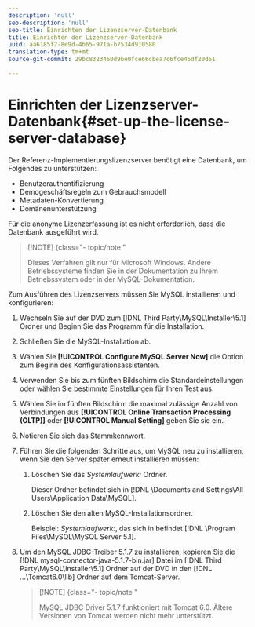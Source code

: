 ```yaml
---
description: 'null'
seo-description: 'null'
seo-title: Einrichten der Lizenzserver-Datenbank
title: Einrichten der Lizenzserver-Datenbank
uuid: aa6185f2-8e9d-4b65-971a-b7534d910580
translation-type: tm+mt
source-git-commit: 29bc8323460d9be0fce66cbea7c6fce46df20d61

---
```



# Einrichten der Lizenzserver-Datenbank{#set-up-the-license-server-database}

Der Referenz-Implementierungslizenzserver benötigt eine Datenbank, um Folgendes zu unterstützen:

* Benutzerauthentifizierung
* Demogeschäftsregeln zum Gebrauchsmodell
* Metadaten-Konvertierung
* Domänenunterstützung

Für die anonyme Lizenzerfassung ist es nicht erforderlich, dass die Datenbank ausgeführt wird.

>[!NOTE] {class=&quot;- topic/note &quot;
>
>Dieses Verfahren gilt nur für Microsoft Windows. Andere Betriebssysteme finden Sie in der Dokumentation zu Ihrem Betriebssystem oder in der MySQL-Dokumentation.

Zum Ausführen des Lizenzservers müssen Sie MySQL installieren und konfigurieren:

1. Wechseln Sie auf der DVD zum [!DNL Third Party\MySQL\Installer\5.1] Ordner und Beginn Sie das Programm für die Installation.
1. Schließen Sie die MySQL-Installation ab.
1. Wählen Sie **[!UICONTROL Configure MySQL Server Now]** die Option zum Beginn des Konfigurationsassistenten.
1. Verwenden Sie bis zum fünften Bildschirm die Standardeinstellungen oder wählen Sie bestimmte Einstellungen für Ihren Test aus.
1. Wählen Sie im fünften Bildschirm die maximal zulässige Anzahl von Verbindungen aus **[!UICONTROL Online Transaction Processing (OLTP)]** oder **[!UICONTROL Manual Setting]** geben Sie sie ein.
1. Notieren Sie sich das Stammkennwort.
1. Führen Sie die folgenden Schritte aus, um MySQL neu zu installieren, wenn Sie den Server später erneut installieren müssen:
   1. Löschen Sie das *Systemlaufwerk:* Ordner.

      Dieser Ordner befindet sich in [!DNL \Documents and Settings\All Users\Application Data\MySQL].
   1. Löschen Sie den alten MySQL-Installationsordner.

      Beispiel: *Systemlaufwerk:*, das sich in befindet [!DNL \Program Files\MySQL\MySQL Server 5.1].
1. Um den MySQL JDBC-Treiber 5.1.7 zu installieren, kopieren Sie die [!DNL mysql-connector-java-5.1.7-bin.jar] Datei im [!DNL Third Party\MySQL\Installer\5.1] Ordner auf der DVD in den [!DNL ...\Tomcat6.0\lib] Ordner auf dem Tomcat-Server.

   >[!NOTE] {class=&quot;- topic/note &quot;
   >
   >MySQL JDBC Driver 5.1.7 funktioniert mit Tomcat 6.0. Ältere Versionen von Tomcat werden nicht mehr unterstützt.

